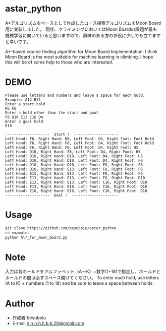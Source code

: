 # astar_python 
A*アルゴリズムをベースとして作成したコース探索アルゴリズムをMoon Board用に実装しました。
現状、クライミングにおいてはMoon Boardの課題が最も機械学習に向いていると思いますので、興味のある方のお役に少しでも立てますと幸いです。

A*-based course finding algorithm for Moon Board Implementation.
I think Moon Board is the most suitable for machine learning in climbing. I hope this will be of some help to those who are interested.

# DEMO
```
Please use letters and numbers and leave a space for each hold. Example: A12 B31
Enter a start hold
H5 F6
Enter a hold other than the start and goal
F8 D10 E13 C16 D4
Enter a goal hold
E18

--------------------  Start !  --------------------
Left Hand: F6, Right Hand: H5, Left Foot: D4, Right Foot: Foot Hold
Left Hand: F6, Right Hand: F8, Left Foot: D4, Right Foot: Foot Hold
Left Hand: F6, Right Hand: F8, Left Foot: D4, Right Foot: H5
Left Hand: D10, Right Hand: F8, Left Foot: D4, Right Foot: H5
Left Hand: D10, Right Hand: D10, Left Foot: D4, Right Foot: H5
Left Hand: D10, Right Hand: D10, Left Foot: D4, Right Foot: F6
Left Hand: D10, Right Hand: D10, Left Foot: F8, Right Foot: F6
Left Hand: D10, Right Hand: E13, Left Foot: F8, Right Foot: F6
Left Hand: E13, Right Hand: E13, Left Foot: F8, Right Foot: F6
Left Hand: E13, Right Hand: E13, Left Foot: F8, Right Foot: D10
Left Hand: E13, Right Hand: E13, Left Foot: C16, Right Foot: D10
Left Hand: E13, Right Hand: E18, Left Foot: C16, Right Foot: D10
Left Hand: E18, Right Hand: E18, Left Foot: C16, Right Foot: D10
--------------------  Goal !  ---------------------

```
 
# Usage
```bash
git clone https://github.com/besuboiu/astar_python
cd examples
python A\*_for_moon_board.py
```
 
# Note
入力は各ホールドをアルファベット（A〜K）+数字(1~18)で指定し、ホールドとホールドの間は必ずスペース開けてください。
To enter each hold, use letters (A to K) + numbers (1 to 18) and be sure to leave a space between holds.
 
# Author 
* 作成者 besuboiu
* E-mail n.n.n.h.h.b.b.26@gmail.com
